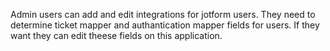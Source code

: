 Admin users can add and edit integrations for jotform users. They need to determine ticket mapper and authantication mapper fields for users. If they want they can edit theese fields on this application. 
